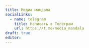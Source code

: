 ```yaml
---
title: Медиа мандала
socialLinks:
  - name: telegram
    title: Написать в Телеграм
    url: https://t.me/media_mandala
draft: true
editor:
---
```

